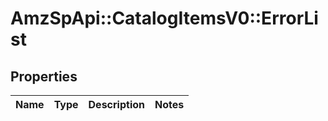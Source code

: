 # AmzSpApi::CatalogItemsV0::ErrorList

## Properties
Name | Type | Description | Notes
------------ | ------------- | ------------- | -------------

